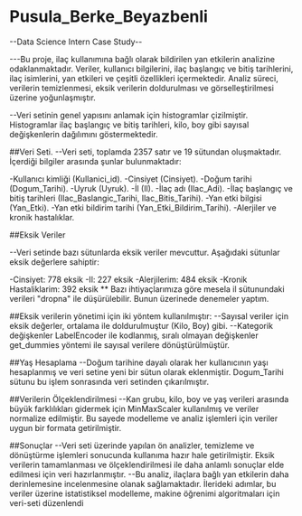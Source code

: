 # Pusula_Berke_Beyazbenli
--Data Science Intern Case Study--


---Bu proje, ilaç kullanımına bağlı olarak bildirilen yan etkilerin analizine odaklanmaktadır. Veriler, kullanıcı bilgilerini, ilaç başlangıç ve bitiş tarihlerini, ilaç isimlerini, yan etkileri ve çeşitli özellikleri içermektedir. Analiz süreci, verilerin temizlenmesi, eksik verilerin doldurulması ve görselleştirilmesi üzerine yoğunlaşmıştır.

--Veri setinin genel yapısını anlamak için histogramlar çizilmiştir. Histogramlar ilaç başlangıç ve bitiş tarihleri, kilo, boy gibi sayısal değişkenlerin dağılımını göstermektedir.

##Veri Seti.
--Veri seti, toplamda 2357 satır ve 19 sütundan oluşmaktadır. İçerdiği bilgiler arasında şunlar bulunmaktadır:

-Kullanıcı kimliği (Kullanici_id).
-Cinsiyet (Cinsiyet).
-Doğum tarihi (Dogum_Tarihi).
-Uyruk (Uyruk).
-İl (Il).
-İlaç adı (Ilac_Adi).
-İlaç başlangıç ve bitiş tarihleri (Ilac_Baslangic_Tarihi, Ilac_Bitis_Tarihi).
-Yan etki bilgisi (Yan_Etki).
-Yan etki bildirim tarihi (Yan_Etki_Bildirim_Tarihi).
-Alerjiler ve kronik hastalıklar.

##Eksik Veriler

--Veri setinde bazı sütunlarda eksik veriler mevcuttur. Aşağıdaki sütunlar eksik değerlere sahiptir:

-Cinsiyet: 778 eksik
-Il: 227 eksik
-Alerjilerim: 484 eksik
-Kronik Hastaliklarim: 392 eksik
** Bazı ihtiyaçlarımıza göre mesela il sütunundaki verileri "dropna" ile düşürülebilir. Bunun üzerinede denemeler yaptım.

##Eksik verilerin yönetimi için iki yöntem kullanılmıştır:
--Sayısal veriler için eksik değerler, ortalama ile doldurulmuştur (Kilo, Boy) gibi.
--Kategorik değişkenler LabelEncoder ile kodlanmış, sıralı olmayan değişkenler get_dummies yöntemi ile sayısal verilere dönüştürülmüştür.

##Yaş Hesaplama
--Doğum tarihine dayalı olarak her kullanıcının yaşı hesaplanmış ve veri setine yeni bir sütun olarak eklenmiştir. Dogum_Tarihi sütunu bu işlem sonrasında veri setinden çıkarılmıştır.

##Verilerin Ölçeklendirilmesi
--Kan grubu, kilo, boy ve yaş verileri arasında büyük farklılıkları gidermek için MinMaxScaler kullanılmış ve veriler normalize edilmiştir. Bu sayede modelleme ve analiz işlemleri için veriler uygun bir formata getirilmiştir.

##Sonuçlar
--Veri seti üzerinde yapılan ön analizler, temizleme ve dönüştürme işlemleri sonucunda kullanıma hazır hale getirilmiştir. Eksik verilerin tamamlanması ve ölçeklendirilmesi ile daha anlamlı sonuçlar elde edilmesi için veri hazırlanmıştır. 
--Bu analiz, ilaçlara bağlı yan etkilerin daha derinlemesine incelenmesine olanak sağlamaktadır. İlerideki adımlar, bu veriler üzerine istatistiksel modelleme, makine öğrenimi algoritmaları için veri-seti düzenlendi


